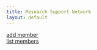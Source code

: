 ```yaml
---
title: Research Support Network
layout: default
---
```


[add member](add.html)  
[list members](list.html)
